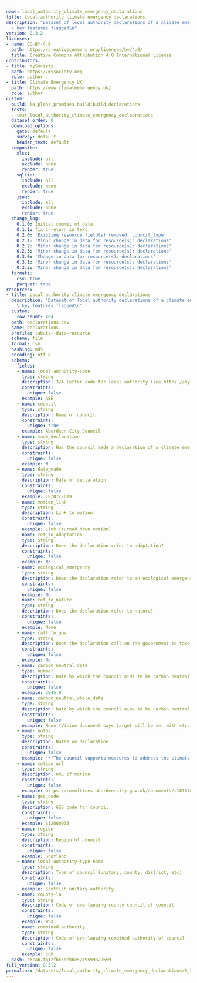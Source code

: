 ```yaml
---
name: local_authority_climate_emergency_declarations
title: Local authority climate emergency declarations
description: "Dataset of local authority declarations of a climate emergency with\
  \ key features flagged\n"
version: 0.3.2
licenses:
- name: CC-BY-4.0
  path: https://creativecommons.org/licenses/by/4.0/
  title: Creative Commons Attribution 4.0 International License
contributors:
- title: mySociety
  path: https://mysociety.org
  role: author
- title: Climate Emergency UK
  path: https://www.climateemergency.uk/
  role: author
custom:
  build: la_plans_promises.build:build_declarations
  tests:
  - test_local_authority_climate_emergency_decloarations
  dataset_order: 0
  download_options:
    gate: default
    survey: default
    header_text: default
  composite:
    xlsx:
      include: all
      exclude: none
      render: true
    sqlite:
      include: all
      exclude: none
      render: true
    json:
      include: all
      exclude: none
      render: true
  change_log:
    0.1.0: Initial commit of data
    0.1.1: fix c-return in text
    0.2.0: 'Existing resource field(s) removed: council_type'
    0.2.1: 'Minor change in data for resource(s): declarations'
    0.2.2: 'Minor change in data for resource(s): declarations'
    0.2.3: 'Minor change in data for resource(s): declarations'
    0.3.0: 'Change in data for resource(s): declarations'
    0.3.1: 'Minor change in data for resource(s): declarations'
    0.3.2: 'Minor change in data for resource(s): declarations'
  formats:
    csv: true
    parquet: true
resources:
- title: Local authority climate emergency declarations
  description: "Dataset of local authority declarations of a climate emergency with\
    \ key features flagged\n"
  custom:
    row_count: 404
  path: declarations.csv
  name: declarations
  profile: tabular-data-resource
  scheme: file
  format: csv
  hashing: md5
  encoding: utf-8
  schema:
    fields:
    - name: local-authority-code
      type: string
      description: 3/4 letter code for local authority (see https://mysociety.github.io/uk_local_authority_names_and_codes/)
      constraints:
        unique: false
      example: ABE
    - name: council
      type: string
      description: Name of council
      constraints:
        unique: true
      example: Aberdeen City Council
    - name: made_declaration
      type: string
      description: Has the council made a declaration of a climate emergency?
      constraints:
        unique: false
      example: N
    - name: date_made
      type: string
      description: Date of declaration
      constraints:
        unique: false
      example: 18/07/2019
    - name: motion_link
      type: string
      description: Link to motion
      constraints:
        unique: false
      example: Link (turned down motion)
    - name: ref_to_adaptation
      type: string
      description: Does the declaration refer to adaptation?
      constraints:
        unique: false
      example: No
    - name: ecological_emergency
      type: string
      description: Does the declaration refer to an ecological emergency?
      constraints:
        unique: false
      example: No
    - name: ref_to_nature
      type: string
      description: Does the declaration refer to nature?
      constraints:
        unique: false
      example: None
    - name: call_to_gov
      type: string
      description: Does the declaration call on the government to take action?
      constraints:
        unique: false
      example: No
    - name: carbon_neutral_date
      type: number
      description: Date by which the council aims to be carbon neutral
      constraints:
        unique: false
      example: 2045.0
    - name: carbon_neutral_whole_date
      type: string
      description: Date by which the council aims to be carbon neutral (whole area)
      constraints:
        unique: false
      example: None (Vision document says target will be set with strategy)
    - name: notes
      type: string
      description: Notes on declaration
      constraints:
        unique: false
      example: '*"The council supports measures to address the climate emergency"'
    - name: motion_url
      type: string
      description: URL of motion
      constraints:
        unique: false
      example: https://committees.aberdeencity.gov.uk/documents/s101678/Cllr%20Yuill%20Notice%20of%20Motion%20-%20Climate%20Emergency.pdf
    - name: gss_code
      type: string
      description: GSS code for council
      constraints:
        unique: false
      example: S12000033
    - name: region
      type: string
      description: Region of council
      constraints:
        unique: false
      example: Scotland
    - name: local-authority-type-name
      type: string
      description: Type of council (unitary, county, district, etc)
      constraints:
        unique: false
      example: Scottish unitary authority
    - name: county-la
      type: string
      description: Code of overlapping county council of council
      constraints:
        unique: false
      example: WSX
    - name: combined-authority
      type: string
      description: Code of overlapping combined authority of council
      constraints:
        unique: false
      example: SCR
  hash: c6cab7f612fbc5deb0e5219599322659
full_version: 0.3.2
permalink: /datasets/local_authority_climate_emergency_declarations/0_3_2
---
```

